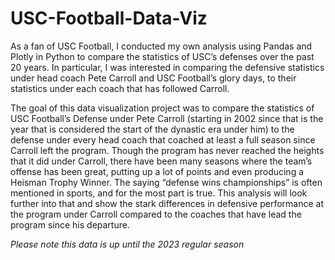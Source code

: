 # USC-Football-Data-Viz
As a fan of USC Football, I conducted my own analysis using Pandas and Plotly 
in Python to compare the statistics of USC’s defenses over the past 20 years. 
In particular, I was interested in comparing the defensive statistics under head coach 
Pete Carroll and USC Football’s glory days, to their statistics under each coach 
that has followed Carroll.

The goal of this data visualization project was to compare the statistics of USC Football’s Defense under Pete Carroll (starting in 2002 since that is the year that is considered the start of the dynastic era under him) to the defense under every head coach that coached at least a full season since Carroll left the program. Though the program has never reached the heights that it did under Carroll, there have been many seasons where the team’s offense has been great, putting up a lot of points and even producing a Heisman Trophy Winner. The saying “defense wins championships” is often mentioned in sports, and for the most part is true. This analysis will look further into that and show the stark differences in defensive performance at the program under Carroll compared to the coaches that have lead the program since his departure.

*Please note this data is up until the 2023 regular season*
